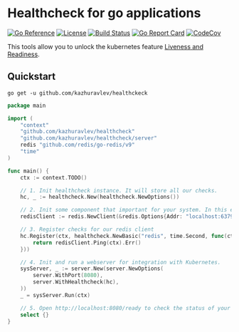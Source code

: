 # Healthcheck for go applications

[![Go Reference](https://pkg.go.dev/badge/github.com/kazhuravlev/healthcheck.svg)](https://pkg.go.dev/github.com/kazhuravlev/healthcheck)
[![License](https://img.shields.io/github/license/kazhuravlev/healthcheck?color=blue)](https://github.com/kazhuravlev/healthcheck/blob/master/LICENSE)
[![Build Status](https://github.com/kazhuravlev/healthcheck/actions/workflows/tests.yml/badge.svg)](https://github.com/kazhuravlev/healthcheck/actions/workflows/tests.yml)
[![Go Report Card](https://goreportcard.com/badge/github.com/kazhuravlev/healthcheck)](https://goreportcard.com/report/github.com/kazhuravlev/healthcheck)
[![CodeCov](https://codecov.io/gh/kazhuravlev/healthcheck/branch/master/graph/badge.svg?token=tNKcOjlxLo)](https://codecov.io/gh/kazhuravlev/healthcheck)

This tools allow you to unlock the kubernetes
feature [Liveness and Readiness](https://kubernetes.io/docs/tasks/configure-pod-container/configure-liveness-readiness-startup-probes/).

## Quickstart

```shell
go get -u github.com/kazhuravlev/healthckeck
```

```go
package main

import (
	"context"
	"github.com/kazhuravlev/healthcheck"
	"github.com/kazhuravlev/healthcheck/server"
	redis "github.com/redis/go-redis/v9"
	"time"
)

func main() {
	ctx := context.TODO()

	// 1. Init healthcheck instance. It will store all our checks.
	hc, _ := healthcheck.New(healthcheck.NewOptions())

	// 2. Init some component that important for your system. In this example - redis client. 
	redisClient := redis.NewClient(&redis.Options{Addr: "localhost:6379"})

	// 3. Register checks for our redis client
	hc.Register(ctx, healthcheck.NewBasic("redis", time.Second, func(ctx context.Context) error {
		return redisClient.Ping(ctx).Err()
	}))

	// 4. Init and run a webserver for integration with Kubernetes.
	sysServer, _ := server.New(server.NewOptions(
		server.WithPort(8080),
		server.WithHealthcheck(hc),
	))
	_ = sysServer.Run(ctx)

	// 5. Open http://localhost:8080/ready to check the status of your system
	select {}
}

```
